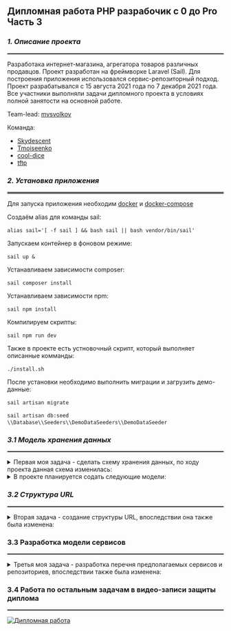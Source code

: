 ## Дипломная работа PHP разрабочик с 0 до Pro Часть 3

### _1. Описание проекта_
<hr style="border:1px solid gray"> </hr>

Разработака интернет-магазина, агрегатора товаров различных продавцов. Проект разработан на фреймворке Laravel (Sail). Для построения приложения использовался сервис-репозиторный подход.
Проект разрабатывался с 15 августа 2021 года по 7 декабря 2021 года. 
Все участники выполняли задачи дипломного проекта в условиях полной занятости на основной работе.

Team-lead: <a href="https://github.com/mvsvolkov">mvsvolkov</a>

Команда:
- <a href="https://github.com/Skydescent">Skydescent</a>
- <a href="https://github.com/Tmoiseenko">Tmoiseenko</a>
- <a href="https://github.com/cool-dice">cool-dice</a>
- <a href="https://github.com/tftp">tftp</a>

### _2. Установка приложения_
<hr style="border:2px solid gray"> </hr>
Для запуска приложения необходим <a href="https://docs.docker.com/engine/install/">docker</a> и <a href="https://docs.docker.com/compose/install/">docker-compose</a>

Создаём alias для команды sail:
```
alias sail='[ -f sail ] && bash sail || bash vendor/bin/sail'
```

Запускаем контейнер в фоновом режиме:

```
sail up &
```

Устанавливаем зависимости composer:
```
sail composer install
```

Устанавливаем зависимости npm:
```
sail npm install
```

Компилируем скрипты:
```
sail npm run dev
```

Также в проекте есть устновочный скрипт, который выполняет описанные комманды:
```
./install.sh
```

После установки необходимо выполнить миграции и загрузить демо-данные:
```
sail artisan migrate
```
```
sail artisan db:seed \\Database\\Seeders\\DemoDataSeeders\\DemoDataSeeder
```

### _3.1 Модель хранения данных_

<hr style="border:1px solid gray"> </hr>

<details><summary>Первая моя задача  - сделать схему хранения данных, по ходу проекта данная схема изменилась:</summary>

![Alt text](project/shop_schema_ver7.png?raw=true "Модель хранения данных")

</details>

<details><summary>В проекте планируется содать следующие модели:</summary>

- AdminSettings
- Banner
- Category
- Discount _(Полиморфная связь многие ко многим через таблицу discountable, модели: Category, Product)_
- Delivery
- Feedback
- Image _(Связь один к одному, модели: Seller, User, Category, Banner, Manufacturer; Связь один ко многим и связь один к одному для главного изображения, модель: Product)_
- Order
- OrderItem
- Payment
- Product
- Review
- Seller
- User
- ViewedProduct
- Manufacturer

</details>

### _3.2 Cтруктура URL_

<hr style="border:1px solid gray"> </hr>

<details><summary>Вторая задача - создание структуры URL, впоследствии она также была изменена:</summary>

| Раздел | Страница | Описание | HTTP метод | Route name| URL | Комментарий |
| ------ | ------ | ------ | ------ | ------ | ------ | ------ |
| Главная | Главная страница | Главный баннер и категории товаров | GET | / | banners |- |
| Каталог | Перечень товаров | Каталог, популярные товары, скидки | GET | /products/ | catalog.index |- |
| Каталог | Детальная страница | Просмотр страницы товара | GET | /products/\{slug} | products.show |- |
| Каталог | Детальная страница | Форма добавления отзыва | GET | /products/\{slug}/reviews | reviews.create |- |
| Каталог | Детальная страница | Добавление нового отзыва | POST | /products/\{slug}/reviews | reviews.store |- |
| Каталог | Детальная страница | Сравнение товаров | GET | /products/comparison | comparison |id сравниваемых товаров добавляются в сессию и выгружаются из неё при сравнении |
| Страница о продавце | Детальная страница | Просмотр страницы о продавце | GET | /sellers/\{id} | sellers.show |- |
| Страница о скидках  | Перечень скидок | Перечень скидок всех товаров | GET | /discounts | discounts.index |- |
| Страница о скидках  | Детальная страница | Просмотр страницы скидки | GET | /discounts/\{id} | discounts.show |- |
| Оформление заказа | Детальная страница | Редактирование корзины | GET | /cart | carts.edit |- |
| Оформление заказа | Детальная страница | Обновление корзины | PATCH | /cart | carts.update |- |
| Оформление заказа | Детальная страница | Удаление корзины | DELETE | /cart | carts.destroy |удаление корзины из сессии |
| Оформление заказа | Пошаговая форма заказа | Заполнение формы | GET | /orders | orders.create |- |
| Оформление заказа | Пошаговая форма заказа | Нажатие кнопки "Оплатить" | POST | /orders | orders.store |Создание нового заказа, запись корзины в БД в order_items |
| Оформление заказа | Детальная страница оплаты | Редактирование формы опалаты(счёт, способ) | GET | /orders/\{id}/checkin | payments.create |- |
| Оформление заказа | Детальная страница оплаты | Нажатие кнопки "Оплатить" | POST | /orders/\{id}/checkin | payments.store |- |
| Личный кабинет | Детальная страница | Просмотр кабинета | GET | /account | account.show |- |
| Личный кабинет | Детальная страница | Редактирование профиля | GET | /account/profile | account.edit |- |
| Личный кабинет | Детальная страница | Обновление профиля | PATCH | /account/profile | account.update |- |
| Личный кабинет | Детальная страница | История просмотров | GET | /account/viewed-products | account.viewed-products |- |
| Личный кабинет | Детальная страница | История заказов | GET | /account/orders-history | account.order-history |- |
| Контакты | Детальная страница | Страница с контактами и формой обратной связи | GET | /feedbacks | feedbacks.create |- |
| Контакты | Детальная страница | Отправка формы обратной связи | POST | /feedbacks | feedbacks.store |- |
| О нас | Детальная страница | Статичная страница с историей компнаии | GET | /about | about |- |
| Административный раздел | Пользователи | Управление пользователями: CRUD | GET / POST / PATCH / DELETE | /admin/users/... | admin.users. ... |- |
| Административный раздел | Товары | Управление товарами: CRUD | GET / POST / PATCH / DELETE | /admin/products/... | admin.products. ... |- |
| Административный раздел | Заказы | Управление заказами: CRUD | GET / POST / PATCH / DELETE | /admin/orders/... | admin.orders. ... |- |
| Административный раздел | Категории | Управление категориями: CRUD | GET / POST / PATCH / DELETE | /admin/categories/... | admin.categories. ... |- |
| Административный раздел | Отзывы | Управление отзывами: CRUD | GET / POST / PATCH / DELETE | /admin/reviews/... | admin.reviews. ... |- |
| Административный раздел | Баннеры | Управление баннерами: CRUD | GET / POST / PATCH / DELETE | /admin/banners/... | admin.banners. ... |- |
| Административный раздел | Скидки | Управление скидками: CRUD | GET / POST / PATCH / DELETE | /admin/discounts/... | admin.discounts. ... |- |
| Административный раздел | Обращения | Просмотр обращений | GET | /admin/feedbacks | admin.feedbacks.index |- |
| Административный раздел | Форма проведения импорта | Выбор параметорв импорта | GET | /admin/import | admin.import |- |
| Административный раздел | Форма проведения импорта | Нажатие на кнопку "Запустить импорт" | GET | /admin/start-import | admin/start-import |- |
</details>





### 3.3 Разработка модели сервисов

<hr style="border:1px solid gray"> </hr>

<details><summary>Третья моя задача - разработка перечня предполагаемых сервисов и репозиториев, впоследствии также была изменена:</summary>

|Model|DB table|Services|Repository|
|------|------|------|------|
|AdminSettings|admin_settings|AdminSettingsService|AdminSettingsRepository|
|Banner|banners|-|BannerRepository|
|Category|categories|-|CategoryRepository|
|Delivery|delivery|DeliveryCostService|DeliveryRepository|
|Discount|discounts|-|DiscountRepository|
|Feedback|feedbacks|-|FeedbackRepository|
|Image|images|-|ImageRepository|
|Order|orders|-|OrderRepository|
|OrderItem|order_item|AddToCartService<br />GetCartService|OrderItemRepository|
|Payment|payments|PayOrderService|PaymentRepository|
|Product|products|OfferOfTheDayService<br />CompareProductsService<br />ProductDiscountService<br />ImportProductService|ProductRepository|
|Review|reviews|AddReviewService|ReviewRepository|
|Seller|sellers|ImportSellerService|SellerRepository|
|User|users|-|UserRepository|
|ViewedProduct|viewed_products|ViewedProductsService|ViewedProductsRepository|
|Manufacturer|manufacturers|-|ManufacturerRepository|

</details>

### 3.4 Работа по остальным задачам в видео-записи защиты диплома

<hr style="border:1px solid gray"> </hr>

[![Дипломная работа](https://img.youtube.com/vi/iZCqdbRobrg/maxresdefault.jpg)](https://youtu.be/iZCqdbRobrg)
